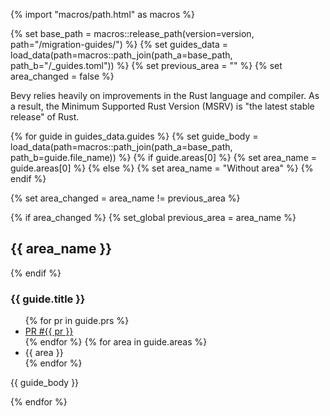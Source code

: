 {% import "macros/path.html" as macros %}

{% set base_path = macros::release_path(version=version, path="/migration-guides/") %}
{% set guides_data = load_data(path=macros::path_join(path_a=base_path, path_b="/_guides.toml")) %}
{% set previous_area = "" %}
{% set area_changed = false %}

<aside class="callout callout--warning">
  <p>Bevy relies heavily on improvements in the Rust language and compiler. As a result, the Minimum Supported Rust Version (MSRV) is "the latest stable release" of Rust.</p>
</aside>

<div class="migration-guide">
{% for guide in guides_data.guides %}
{% set guide_body = load_data(path=macros::path_join(path_a=base_path, path_b=guide.file_name)) %}
{% if guide.areas[0] %}
{% set area_name = guide.areas[0] %}
{% else %}
{% set area_name = "Without area" %}
{% endif %}

{% set area_changed = area_name != previous_area %}

{% if area_changed %}
{% set_global previous_area = area_name %}
## {{ area_name }}
{% endif %}

### {{ guide.title }}

<ul class="migration-guide-meta">
{% for pr in guide.prs %}
<li class="migration-guide-meta__pr"><a href="https://github.com/bevyengine/bevy/pull/{{ pr }}">PR #{{ pr }}</a></li>
{% endfor %}
{% for area in guide.areas %}
<li class="migration-guide-meta__area">{{ area }}</li>
{% endfor %}
</ul>

{{ guide_body }}

{% endfor %}
</div>
